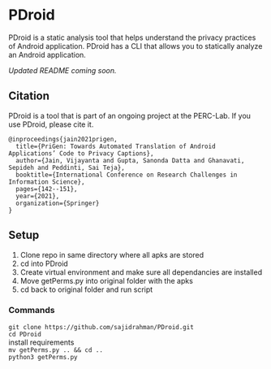 # PDroid

PDroid is a static analysis tool that helps understand the privacy practices of Android application. PDroid has a CLI that allows you to statically analyze an Android application. 

_Updated README coming soon._

## Citation

PDroid is a tool that is part of an ongoing project at the PERC-Lab. If you use PDroid, please cite it.

```
@inproceedings{jain2021prigen,
  title={PriGen: Towards Automated Translation of Android Applications’ Code to Privacy Captions},
  author={Jain, Vijayanta and Gupta, Sanonda Datta and Ghanavati, Sepideh and Peddinti, Sai Teja},
  booktitle={International Conference on Research Challenges in Information Science},
  pages={142--151},
  year={2021},
  organization={Springer}
}
```

## Setup
1. Clone repo in same directory where all apks are stored
2. cd into PDroid
3. Create virtual environment and make sure all dependancies are installed
4. Move getPerms.py into original folder with the apks
5. cd back to original folder and run script

### Commands
`git clone https://github.com/sajidrahman/PDroid.git`  
`cd PDroid`  
install requirements  
`mv getPerms.py .. && cd ..`  
`python3 getPerms.py`  
